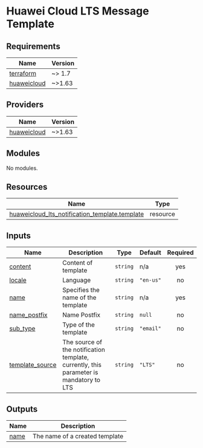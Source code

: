 # Huawei Cloud LTS Message Template
<!-- BEGIN_TF_DOCS -->
## Requirements

| Name | Version |
|------|---------|
| <a name="requirement_terraform"></a> [terraform](#requirement\_terraform) | ~> 1.7 |
| <a name="requirement_huaweicloud"></a> [huaweicloud](#requirement\_huaweicloud) | ~>1.63 |

## Providers

| Name | Version |
|------|---------|
| <a name="provider_huaweicloud"></a> [huaweicloud](#provider\_huaweicloud) | ~>1.63 |

## Modules

No modules.

## Resources

| Name | Type |
|------|------|
| [huaweicloud_lts_notification_template.template](https://registry.terraform.io/providers/huaweicloud/huaweicloud/latest/docs/resources/lts_notification_template) | resource |

## Inputs

| Name | Description | Type | Default | Required |
|------|-------------|------|---------|:--------:|
| <a name="input_content"></a> [content](#input\_content) | Content of template | `string` | n/a | yes |
| <a name="input_locale"></a> [locale](#input\_locale) | Language | `string` | `"en-us"` | no |
| <a name="input_name"></a> [name](#input\_name) | Specifies the name of the template | `string` | n/a | yes |
| <a name="input_name_postfix"></a> [name\_postfix](#input\_name\_postfix) | Name Postfix | `string` | `null` | no |
| <a name="input_sub_type"></a> [sub\_type](#input\_sub\_type) | Type of the template | `string` | `"email"` | no |
| <a name="input_template_source"></a> [template\_source](#input\_template\_source) | The source of the notification template, currently, this parameter is mandatory to LTS | `string` | `"LTS"` | no |

## Outputs

| Name | Description |
|------|-------------|
| <a name="output_name"></a> [name](#output\_name) | The name of a created template |
<!-- END_TF_DOCS -->
